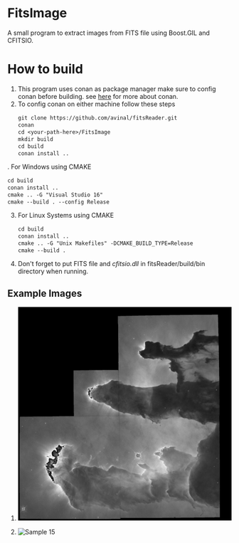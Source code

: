 # FitsImage
A small program to extract images from FITS file using Boost.GIL and CFITSIO.

# How to build
1. This program uses conan as package manager make sure to config conan before building. 
   see [here](https://docs.conan.io/en/latest/getting_started.html) for more about conan.
2. To config conan on either machine follow these steps
   ```
   git clone https://github.com/avinal/fitsReader.git
   conan
   cd <your-path-here>/FitsImage
   mkdir build
   cd build
   conan install ..
   ```
. For Windows using CMAKE
   ```
   cd build
   conan install ..
   cmake .. -G "Visual Studio 16"
   cmake --build . --config Release
   ```
3. For Linux Systems using CMAKE
   ```
   cd build
   conan install ..
   cmake .. -G "Unix Makefiles" -DCMAKE_BUILD_TYPE=Release
   cmake --build .
   ```
4. Don't forget to put FITS file and *cfitsio.dll* in fitsReader/build/bin directory when running. 

## Example Images
1. ![Eagle Nebula ](/image/18.jpeg)

2. ![Sample 15](/images/15.jpeg)


